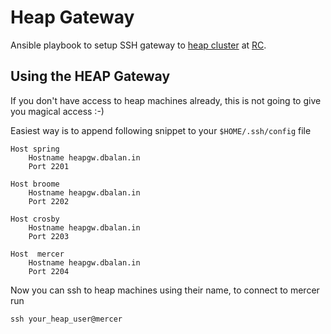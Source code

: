# Heap Gateway

Ansible playbook to setup SSH gateway to [heap
cluster](https://www.recurse.com/blog/126-heap-sponsors-rc-community-cluster) at
[RC](https://recurse.com).

## Using the HEAP Gateway
If you don't have access to heap machines already, this is not going to give you magical access :-)

Easiest way is to append following snippet to your `$HOME/.ssh/config` file

```
Host spring
	Hostname heapgw.dbalan.in
	Port 2201
	
Host broome
	Hostname heapgw.dbalan.in
	Port 2202

Host crosby
	Hostname heapgw.dbalan.in
	Port 2203

Host  mercer
	Hostname heapgw.dbalan.in
	Port 2204
```

Now you can ssh to heap machines using their name, to connect to mercer run
```
ssh your_heap_user@mercer
```
